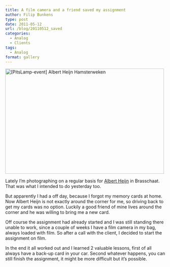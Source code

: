 ```yaml
---
title: A film camera and a friend saved my assignment
author: Filip Bunkens
type: post
date: 2011-05-12
url: /blog/20110512_saved
categories:
  - Analog
  - Clients
tags:
  - Analog
format: gallery
---
```

[<img src="http://farm3.static.flickr.com/2454/5712441065_1e32251765.jpg" width="500" height="332" alt="[PitsLamp-event] Albert Heijn Hamsterweken" />][1]

Lately I&#8217;m photographing on a regular basis for <a href="http://www.facebook.com/albertheijnbelgie" title="Fan page Albert Heijn BE on Facebook" rel="contact met">Albert Heijn</a> in Brasschaat. That was what I intended to do yesterday too.

But apparently I had a off day, because I forgot my memory cards at home. Now Albert Heijn is not exactly around the corner for me, so driving back to get my cards was no option. Luckily a good friend of mine lives around the corner and he was willing to bring me a new card.

Off course the assignment had already started and I was still standing there unable to work, since a couple of weeks I have a film camera in my bag, always loaded with film. So after a call with the client, I decided to start the assignment on film.

In the end it all worked out and I learned 2 valuable lessons, first of all always have a back-up card in your car. Second whatever happens, you can still finish the assignment, it might be more difficult but it&#8217;s possible.

 [1]: http://www.flickr.com/photos/loneblackrider/5712441065/ "[PitsLamp-event] Albert Heijn Hamsterweken by PitsLamp photography, on Flickr"